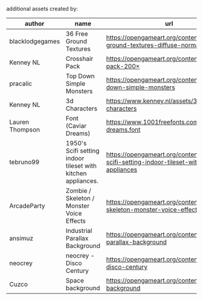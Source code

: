additional assets created by:

| author | name | url |
| --- | --- | --- |
| blacklodgegames | 36 Free Ground Textures | https://opengameart.org/content/36-free-ground-textures-diffuse-normals |
| Kenney NL | Crosshair Pack | https://opengameart.org/content/crosshair-pack-200× |
| pracalic | Top Down Simple Monsters | https://opengameart.org/content/top-down-simple-monsters |
| Kenney NL | 3d Characters | https://www.kenney.nl/assets/3d-characters |
| Lauren Thompson | Font (Caviar Dreams) | https://www.1001freefonts.com/caviar-dreams.font |
| tebruno99 | 1950's Scifi setting indoor tileset with kitchen appliances. | https://opengameart.org/content/1950s-scifi-setting-indoor-tileset-with-kitchen-appliances |
| ArcadeParty | Zombie / Skeleton / Monster Voice Effects | https://opengameart.org/content/zombie-skeleton-monster-voice-effects |
| ansimuz | Industrial Parallax Background | https://opengameart.org/content/industrial-parallax-background |
| neocrey | neocrey - Disco Century | https://opengameart.org/content/neocrey-disco-century |
| Cuzco | Space background | https://opengameart.org/content/space-background |
